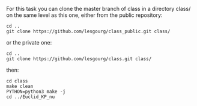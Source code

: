 For this task you can clone the master branch of class in a directory class/ on the same level as this one, either from the public repository:

    cd ..
    git clone https://github.com/lesgourg/class_public.git class/

or the private one:

    cd ..
    git clone https://github.com/lesgourg/class.git class/

then:

    cd class
    make clean
    PYTHON=python3 make -j
    cd ../Euclid_KP_nu